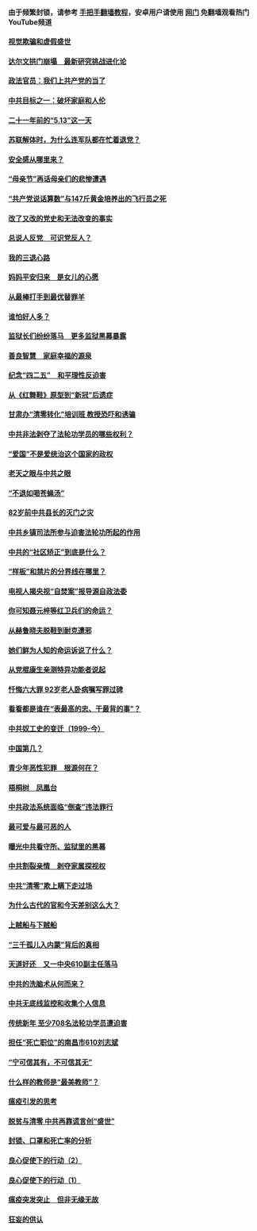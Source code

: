 #### 由于频繁封锁，请参考 [手把手翻墙教程](https://github.com/gfw-breaker/guides/wiki/)，安卓用户请使用 [网门](https://github.com/gfw-breaker/nogfw/blob/master/dl.md?t=06021701) 免翻墙观看热门YouTube频道 

#### [视觉欺骗和虚假盛世](../pages/19/426443.md?t=06021701) 

#### [达尔文拱门崩塌　最新研究挑战进化论](../pages/19/426009.md?t=06021701) 

#### [政法官员：我们上共产党的当了](../pages/19/425351.md?t=06021701) 

#### [中共目标之一：破坏家庭和人伦](../pages/19/424454.md?t=06021701) 

#### [二十一年前的“5.13”这一天](../pages/19/424814.md?t=06021701) 

#### [苏联解体时，为什么连军队都在忙着退党？](../pages/19/424335.md?t=06021701) 

#### [安全感从哪里来？](../pages/19/424336.md?t=06021701) 

#### [“母亲节”再话母亲们的悲惨遭遇](../pages/19/424234.md?t=06021701) 

#### [“共产党说话算数”与147斤黄金培养出的飞行员之死](../pages/19/424115.md?t=06021701) 

#### [改了又改的党史和无法改变的事实](../pages/19/424037.md?t=06021701) 

#### [总说人反党　可识党反人？](../pages/19/423820.md?t=06021701) 

#### [我的三退心路](../pages/19/423876.md?t=06021701) 

#### [妈妈平安归来　是女儿的心愿](../pages/19/423947.md?t=06021701) 

#### [从最棒打手到最优替罪羊](../pages/19/423819.md?t=06021701) 

#### [谁怕好人多？](../pages/19/423774.md?t=06021701) 

#### [监狱长们纷纷落马　更多监狱黑幕暴露](../pages/19/423787.md?t=06021701) 

#### [善良智慧　家庭幸福的源泉](../pages/19/423632.md?t=06021701) 

#### [纪念“四二五”　和平理性反迫害](../pages/19/423660.md?t=06021701) 

#### [从《红舞鞋》原型到“新冠”后遗症](../pages/19/423509.md?t=06021701) 

#### [甘肃办“清零转化”培训班 教授恐吓和诱骗](../pages/19/423498.md?t=06021701) 

#### [中共非法剥夺了法轮功学员的哪些权利？](../pages/19/423392.md?t=06021701) 

#### [“爱国”不是爱统治这个国家的政权](../pages/19/423029.md?t=06021701) 

#### [老天之眼与中共之眼](../pages/19/423378.md?t=06021701) 

#### [“不退如喝苍蝇汤”](../pages/19/423287.md?t=06021701) 

#### [82岁前中共县长的灭门之灾](../pages/19/423055.md?t=06021701) 

#### [中共乡镇司法所参与迫害法轮功所起的作用](../pages/19/423064.md?t=06021701) 

#### [中共的“社区矫正”到底是什么？](../pages/19/422870.md?t=06021701) 

#### [“样板”和禁片的分界线在哪里？](../pages/19/422704.md?t=06021701) 

#### [电视人揭央视“自焚案”报导源自政法委](../pages/19/422770.md?t=06021701) 

#### [你可知聂元梓等红卫兵们的命运？](../pages/19/422848.md?t=06021701) 

#### [从赫鲁晓夫脱鞋到耐克遭邪](../pages/19/422826.md?t=06021701) 

#### [她们鲜为人知的命运诉说了什么？](../pages/19/422754.md?t=06021701) 

#### [从党棍康生亲测特异功能者说起](../pages/19/422657.md?t=06021701) 

#### [忏悔六大罪 92岁老人卧病嘱写罪过碑](../pages/19/422750.md?t=06021701) 

#### [看看都是谁在“表最高的忠、干最背的事”？](../pages/19/422703.md?t=06021701) 

#### [中共奴工史的变迁（1999-今）](../pages/19/422656.md?t=06021701) 

#### [中国第几？](../pages/19/422496.md?t=06021701) 

#### [青少年恶性犯罪　根源何在？](../pages/19/422449.md?t=06021701) 

#### [梧桐树　凤凰台](../pages/19/422442.md?t=06021701) 

#### [中共政法系统面临“倒查”违法罪行](../pages/19/422497.md?t=06021701) 

#### [最可爱与最可恶的人](../pages/19/422448.md?t=06021701) 

#### [曝光中共看守所、监狱里的黑幕](../pages/19/422390.md?t=06021701) 

#### [中共割裂亲情　剥夺家属探视权](../pages/19/422364.md?t=06021701) 

#### [中共“清零”欺上瞒下走过场](../pages/19/422306.md?t=06021701) 

#### [为什么古代的官和今天差别这么大？](../pages/19/422228.md?t=06021701) 

#### [上贼船与下贼船](../pages/19/422276.md?t=06021701) 

#### [“三千孤儿入内蒙”背后的真相](../pages/19/422229.md?t=06021701) 

#### [天道好还　又一中央610副主任落马](../pages/19/422155.md?t=06021701) 

#### [中共的洗脑术从何而来？](../pages/19/422154.md?t=06021701) 

#### [中共无底线监控和收集个人信息](../pages/19/422039.md?t=06021701) 

#### [传统新年 至少708名法轮功学员遭迫害](../pages/19/421946.md?t=06021701) 

#### [担任“死亡职位”的南昌市610刘志斌](../pages/19/421957.md?t=06021701) 

#### [“宁可信其有，不可信其无”](../pages/19/421691.md?t=06021701) 

#### [什么样的教师是“最美教师”？](../pages/19/421755.md?t=06021701) 

#### [瘟疫引发的思考](../pages/19/421594.md?t=06021701) 

#### [脱贫与清零 中共再靠谎言创“盛世”](../pages/19/421590.md?t=06021701) 

#### [封锁、口罩和死亡率的分析](../pages/19/421495.md?t=06021701) 

#### [良心促使下的行动（2）](../pages/19/421361.md?t=06021701) 

#### [良心促使下的行动（1）](../pages/19/421302.md?t=06021701) 

#### [瘟疫突发突止　但非无缘无故](../pages/19/421281.md?t=06021701) 

#### [狂妄的供认](../pages/19/421199.md?t=06021701) 

